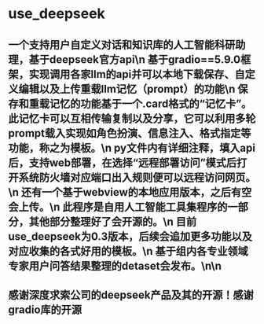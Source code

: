 # use_deepseek
一个支持用户自定义对话和知识库的人工智能科研助理，基于deepseek官方api\n
基于gradio==5.9.0框架，实现调用各家llm的api并可以本地下载保存、自定义编辑以及上传重载llm记忆（prompt）的功能\n
保存和重载记忆的功能基于一个.card格式的“记忆卡”。此记忆卡可以互相传输复制以及分享，它可以利用多轮prompt载入实现如角色扮演、信息注入、格式指定等功能，称之为模板。\n
py文件内有详细注释，填入api后，支持web部署，在选择“远程部署访问”模式后打开系统防火墙对应端口出入规则便可以远程访问网页。\n
还有一个基于webview的本地应用版本，之后有空会上传。\n
此程序是自用人工智能工具集程序的一部分，其他部分整理好了会开源的。\n
目前use_deepseek为0.3版本，后续会追加更多功能以及对应收集的各式好用的模板。\n
基于组内各专业领域专家用户问答结果整理的detaset会发布。\n\n
---------------------------------------------------------
感谢深度求索公司的deepseek产品及其的开源！感谢gradio库的开源
---------------------------------------------------------
